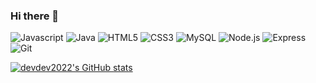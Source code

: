### Hi there 👋

<!--
**devdev2022/devdev2022** is a ✨ _special_ ✨ repository because its `README.md` (this file) appears on your GitHub profile.

Here are some ideas to get you started:

- 🔭 I’m currently working on ...
- 🌱 I’m currently learning ...
- 👯 I’m looking to collaborate on ...
- 🤔 I’m looking for help with ...
- 💬 Ask me about ...
- 📫 How to reach me: ...
- 😄 Pronouns: ...
- ⚡ Fun fact: ...
-->
![Javascript](https://img.shields.io/badge/Javascript-F7DF1E.svg?&style=for-the-badge&logo=Javascript&logoColor=F7DF1E)
![Java](https://img.shields.io/badge/Java-007396.svg?&style=for-the-badge&logo=Java&logoColor=white)
![HTML5](https://img.shields.io/badge/HTML5-E34F26.svg?&style=for-the-badge&logo=HTML5&logoColor=E34F26)
![CSS3](https://img.shields.io/badge/CSS3-1572B6.svg?&style=for-the-badge&logo=CSS3&logoColor=1572B6)
![MySQL](https://img.shields.io/badge/MySQL-4479A1.svg?&style=for-the-badge&logo=MySQL&logoColor=4479A1)
![Node.js](https://img.shields.io/badge/Node.js-339933.svg?&style=for-the-badge&logo=Javascript&logoColor=339933)
![Express](https://img.shields.io/badge/Express-000000.svg?&style=for-the-badge&logo=Express&logoColor=000000)
![Git](https://img.shields.io/badge/Git-F05032.svg?&style=for-the-badge&logo=Git&logoColor=F05032)


[![devdev2022's GitHub stats](https://github-readme-stats.vercel.app/api?username=devdev2022)](https://github.com/devdev2022/github-readme-stats)
